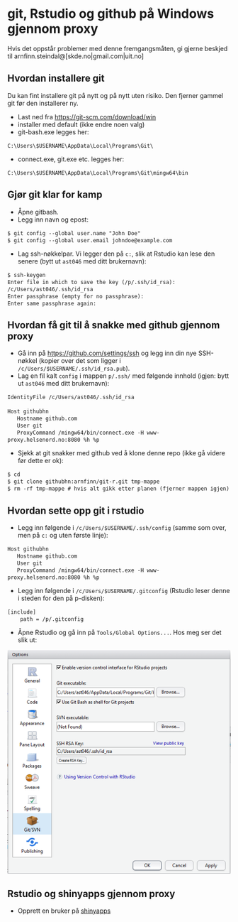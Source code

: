 ﻿# git, Rstudio og github på Windows gjennom proxy

Hvis det oppstår problemer med denne fremgangsmåten, gi gjerne beskjed til arnfinn.steindal@[skde.no|gmail.com|uit.no]

## Hvordan installere git

Du kan fint installere git på nytt og på nytt uten risiko. Den fjerner gammel git før den installerer ny.

- Last ned fra https://git-scm.com/download/win
- installer med default (ikke endre noen valg)
- git-bash.exe legges her:
```
C:\Users\$USERNAME\AppData\Local\Programs\Git\
```
- connect.exe, git.exe etc. legges her:
```
C:\Users\$USERNAME\AppData\Local\Programs\Git\mingw64\bin
```


## Gjør git klar for kamp

- Åpne gitbash.
- Legg inn navn og epost:

```
$ git config --global user.name "John Doe"
$ git config --global user.email johndoe@example.com
```
- Lag ssh-nøkkelpar. Vi legger den på `c:`, slik at Rstudio kan lese den senere (bytt ut `ast046` med ditt brukernavn):

```
$ ssh-keygen
Enter file in which to save the key (/p/.ssh/id_rsa): /c/Users/ast046/.ssh/id_rsa
Enter passphrase (empty for no passphrase):
Enter same passphrase again:
```

## Hvordan få git til å snakke med github gjennom proxy

- Gå inn på https://github.com/settings/ssh og legg inn din nye SSH-nøkkel (kopier over det som ligger i `/c/Users/$USERNAME/.ssh/id_rsa.pub`).
- Lag en fil kalt `config` i mappen `p/.ssh/` med følgende innhold (igjen: bytt ut `ast046` med ditt brukernavn): 

```
IdentityFile /c/Users/ast046/.ssh/id_rsa

Host githubhn
   Hostname github.com
   User git
   ProxyCommand /mingw64/bin/connect.exe -H www-proxy.helsenord.no:8080 %h %p
```
- Sjekk at git snakker med github ved å klone denne repo (ikke gå videre før dette er ok):

```
$ cd
$ git clone githubhn:arnfinn/git-r.git tmp-mappe
$ rm -rf tmp-mappe # hvis alt gikk etter planen (fjerner mappen igjen)
```
## Hvordan sette opp git i rstudio

- Legg inn følgende i `/c/Users/$USERNAME/.ssh/config` (samme som over, men på `c:` og uten første linje):

```
Host githubhn
   Hostname github.com
   User git
   ProxyCommand /mingw64/bin/connect.exe -H www-proxy.helsenord.no:8080 %h %p
```
- Legg inn følgende i `/c/Users/$USERNAME/.gitconfig` (Rstudio leser denne i steden for den på p-disken):

```
[include]
    path = /p/.gitconfig
```
- Åpne Rstudio og gå inn på `Tools/Global Options...`. Hos meg ser det slik ut:

![Alt text](figurer/r-git-setup.png)

## Rstudio og shinyapps gjennom proxy

- Opprett en bruker på [shinyapps](www.shinyapps.io/admin/#/tokens)
